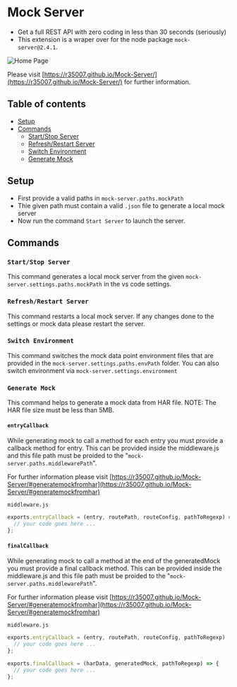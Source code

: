 # Mock Server[](#mock-server)

- Get a full REST API with zero coding in less than 30 seconds (seriously)
- This extension is a wraper over for the node package `mock-server@2.4.1`.

![Home Page](https://r35007.github.io/Mock-Server/homePage.png)

Please visit [https://r35007.github.io/Mock-Server/](https://r35007.github.io/Mock-Server/) for further information.

## Table of contents

- [Setup](#setup)
- [Commands](#commands)
  - [Start/Stop Server](#start/stop-server)
  - [Refresh/Restart Server](#Refresh/ReStart-server)
  - [Switch Environment](#switch-environment)
  - [Generate Mock](#generate-mock)

## Setup

- First provide a valid paths in `mock-server.paths.mockPath`
- Thie given path must contain a valid `.json` file to generate a local mock server
- Now run the command `Start Server` to launch the server.

## Commands

### `Start/Stop Server`

This command generates a local mock server from the given `mock-server.settings.paths.mockPath` in the vs code settings.

### `Refresh/Restart Server`

This command restarts a local mock server. If any changes done to the settings or mock data please restart the server.

### `Switch Environment`

This command switches the mock data point environment files that are provided in the `mock-server.settings.paths.envPath` folder. You can also switch environment via `mock-server.settings.environment`

### `Generate Mock`

This command helps to generate a mock data from HAR file. NOTE: The HAR file size must be less than 5MB.

#### `entryCallback`

While generating mock to call a method for each entry you must provide a callback method for entry.
This can be provided inside the middleware.js and this file path must be proided to the "`mock-server.paths.middlewarePath`".

For further information please visit [https://r35007.github.io/Mock-Server/#generatemockfromhar](https://r35007.github.io/Mock-Server/#generatemockfromhar)

`middleware.js`

```js
exports.entryCallback = (entry, routePath, routeConfig, pathToRegexp) => {
  // your code goes here ...
};
```

#### `finalCallback`

While generating mock to call a method at the end of the generatedMock you must provide a final callback method.
This can be provided inside the middleware.js and this file path must be proided to the "`mock-server.paths.middlewarePath`".

For further information please visit [https://r35007.github.io/Mock-Server/#generatemockfromhar](https://r35007.github.io/Mock-Server/#generatemockfromhar)

`middleware.js`

```js
exports.entryCallback = (entry, routePath, routeConfig, pathToRegexp)  => {
  // your code goes here ...
};

exports.finalCallback = (harData, generatedMock, pathToRegexp) => {
  // your code goes here ...
};
```
